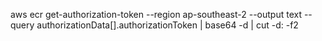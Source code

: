 aws ecr get-authorization-token --region ap-southeast-2 --output text --query authorizationData[].authorizationToken | base64 -d | cut -d: -f2

